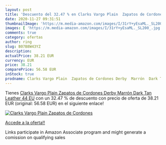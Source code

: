 ```yaml
---
layout: post
title: 'Descuento del 32.47 % en Clarks Vargo Plain  Zapatos de Cordones '
date: 2020-11-27 09:31:51
thumbnailImage: 'https://m.media-amazon.com/images/I/31rY+yEsaML._SL200_.jpg'
images: [ 'https://m.media-amazon.com/images/I/31rY+yEsaML._SL200_.jpg' ]
comments: true
category: ofertas
author: ring
slug: B07B8W43YZ
description:
actualPrice: 38.21 EUR
currency: EUR
price: 38.21
comparePrice: 56.58 EUR
inStock: true
prodname: Clarks Vargo Plain  Zapatos de Cordones Derby  Marrón  Dark Tan Leather   44 EU
---
```


Tienes [Clarks Vargo Plain  Zapatos de Cordones Derby  Marrón  Dark Tan Leather   44 EU](https://www.amazon.es/dp/B07B8W43YZ/?tag=tolees-21) con un 32.47 % de descuento con precio de oferta de 38.21 EUR (original: 56.58 EUR) en el siguiente enlace!

[![Clarks Vargo Plain  Zapatos de Cordones ](https://m.media-amazon.com/images/I/31rY+yEsaML._SL200_.jpg)](https://www.amazon.es/dp/B07B8W43YZ/?tag=tolees-21)

[Accede a la oferta!!](https://www.amazon.es/dp/B07B8W43YZ/?tag=tolees-21)

Links participate in Amazon Associate program and might generate a comission on qualifying sales


